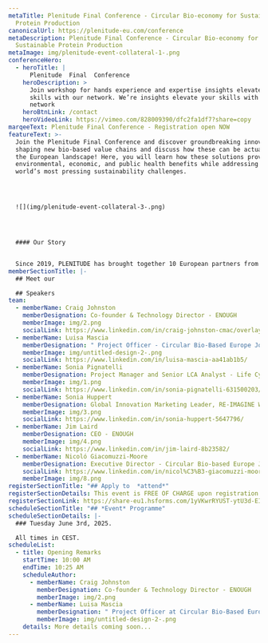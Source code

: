 ```yaml
---
metaTitle: Plenitude Final Conference - Circular Bio-economy for Sustainable
  Protein Production
canonicalUrl: https://plenitude-eu.com/conference
metaDescription: Plenitude Final Conference - Circular Bio-economy for
  Sustainable Protein Production
metaImage: img/plenitude-event-collateral-1-.png
conferenceHero:
  - heroTitle: |
      Plenitude  Final  Conference
    heroDescription: >
      Join workshop for hands experience and expertise insights elevate your
      skills with our network. We’re insights elevate your skills with our
      network
    heroBtnLink: /contact
    heroVideoLink: https://vimeo.com/828009390/dfc2fa1df7?share=copy
marqeeText: Plenitude Final Conference - Registration open NOW
featureText: >-
  Join the Plenitude Final Conference and discover groundbreaking innovations
  shaping new bio-based value chains and discuss how these can be actualized in
  the European landscape! Here, you will learn how these solutions provide
  environmental, economic, and public health benefits while addressing the
  world’s most pressing sustainability challenges.




  ![](img/plenitude-event-collateral-3-.png)




  #### Our Story


  Since 2019, PLENITUDE has brought together 10 European partners from agri-food, biotechnology, academia, and beyond, powered by €16.9 million in funding from the [Circular Bio-based Europe Joint Undertaking](https://www.cbe.europa.eu/). This consortium has pioneered cutting-edge solutions to advance a sustainable future through a unique circular, minimal-waste process for mycoprotein production and its applications in food and beyond.
memberSectionTitle: |-
  ## Meet our

  ## Speakers
team:
  - memberName: Craig Johnston
    memberDesignation: Co-founder & Technology Director - ENOUGH
    memberImage: img/2.png
    socialLink: https://www.linkedin.com/in/craig-johnston-cmac/overlay/photo/
  - memberName: Luisa Mascia
    memberDesignation: " Project Officer - Circular Bio-Based Europe Joint Undertaking"
    memberImage: img/untitled-design-2-.png
    socialLink: https://www.linkedin.com/in/luisa-mascia-aa41ab1b5/
  - memberName: Sonia Pignatelli
    memberDesignation: Project Manager and Senior LCA Analyst - Life Cycle Engineering SPA
    memberImage: img/1.png
    socialLink: https://www.linkedin.com/in/sonia-pignatelli-631500203/
  - memberName: Sonia Huppert
    memberDesignation: Global Innovation Marketing Leader, RE-IMAGINE WELLNESS™ - IFF
    memberImage: img/3.png
    socialLink: https://www.linkedin.com/in/sonia-huppert-5647796/
  - memberName: Jim Laird
    memberDesignation: CEO - ENOUGH
    memberImage: img/4.png
    socialLink: https://www.linkedin.com/in/jim-laird-8b23582/
  - memberName: Nicoló Giacomuzzi-Moore
    memberDesignation: Executive Director - Circular Bio-based Europe Joint Undertaking
    socialLink: https://www.linkedin.com/in/nicol%C3%B3-giacomuzzi-moore-5b268784/
    memberImage: img/8.png
registerSectionTitle: "## Apply to  *attend*"
registerSectionDetails: This event is FREE OF CHARGE upon registration approval
registerSectionLink: https://share-eu1.hsforms.com/1yVKwrRYUST-ytU3d-EIAkQfnkkg
scheduleSectionTitle: "## *Event* Programme"
scheduleSectionDetails: |-
  ### Tuesday June 3rd, 2025. 

  All times in CEST.
scheduleList:
  - title: Opening Remarks
    startTime: 10:00 AM
    endTime: 10:25 AM
    scheduleAuthor:
      - memberName: Craig Johnston
        memberDesignation: Co-founder & Technology Director - ENOUGH
        memberImage: img/2.png
      - memberName: Luisa Mascia
        memberDesignation: " Project Officer at Circular Bio-Based Europe Joint Undertaking"
        memberImage: img/untitled-design-2-.png
    details: More details coming soon...
---
```

